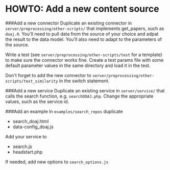 # HOWTO: Add a new content source



###Add a new connector
Duplicate an existing connector in `server/preprocessing/other-scripts/` that implements get_papers, such as `doaj.R`. You'll need to pull data from the source of your choice and adpat the result to the data model. You'll also need to adapt to the parameters of the source.

Write a test (see `server/preprocessing/other-scripts/test` for a template) to make sure the connector works fine. Create a test params file with some default parameter values in the same directory and load it in the test.

Don't forget to add the new connector to `server/preprocessing/other-scripts/text_similarity` in the switch statement.

###Add a new service
Duplicate an existing service in `server/service/` that calls the search function, e.g. `searchDOAJ.php`. Change the appropriate values, such as the service id.

###Add an example
In `examples/search_repos` duplicate

* search_doaj.html
* data-config_doaj.js

Add your service to
* search.js
* headstart.php

If needed, add new options to `search_options.js`